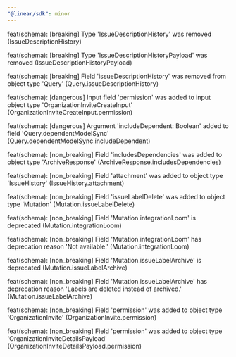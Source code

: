 ```yaml
---
"@linear/sdk": minor
---
```



feat(schema): [breaking] Type 'IssueDescriptionHistory' was removed (IssueDescriptionHistory)

feat(schema): [breaking] Type 'IssueDescriptionHistoryPayload' was removed (IssueDescriptionHistoryPayload)

feat(schema): [breaking] Field 'issueDescriptionHistory' was removed from object type 'Query' (Query.issueDescriptionHistory)

feat(schema): [dangerous] Input field 'permission' was added to input object type 'OrganizationInviteCreateInput' (OrganizationInviteCreateInput.permission)

feat(schema): [dangerous] Argument 'includeDependent: Boolean' added to field 'Query.dependentModelSync' (Query.dependentModelSync.includeDependent)

feat(schema): [non_breaking] Field 'includesDependencies' was added to object type 'ArchiveResponse' (ArchiveResponse.includesDependencies)

feat(schema): [non_breaking] Field 'attachment' was added to object type 'IssueHistory' (IssueHistory.attachment)

feat(schema): [non_breaking] Field 'issueLabelDelete' was added to object type 'Mutation' (Mutation.issueLabelDelete)

feat(schema): [non_breaking] Field 'Mutation.integrationLoom' is deprecated (Mutation.integrationLoom)

feat(schema): [non_breaking] Field 'Mutation.integrationLoom' has deprecation reason 'Not available.' (Mutation.integrationLoom)

feat(schema): [non_breaking] Field 'Mutation.issueLabelArchive' is deprecated (Mutation.issueLabelArchive)

feat(schema): [non_breaking] Field 'Mutation.issueLabelArchive' has deprecation reason 'Labels are deleted instead of archived.' (Mutation.issueLabelArchive)

feat(schema): [non_breaking] Field 'permission' was added to object type 'OrganizationInvite' (OrganizationInvite.permission)

feat(schema): [non_breaking] Field 'permission' was added to object type 'OrganizationInviteDetailsPayload' (OrganizationInviteDetailsPayload.permission)